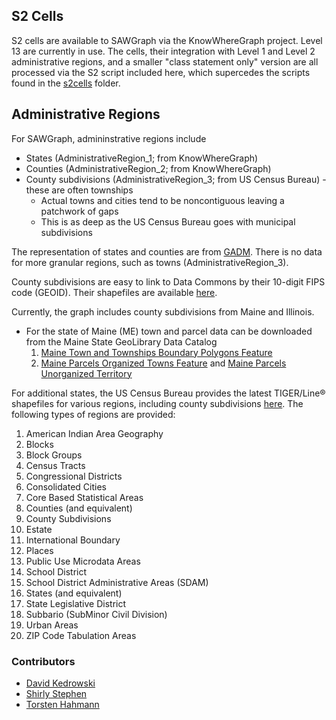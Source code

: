 ## S2 Cells
S2 cells are available to SAWGraph via the KnowWhereGraph project. Level 13 are currently in use. The cells, their integration with Level 1 and Level 2 administrative regions, and a smaller "class statement only" version are all processed via the S2 script included here, which supercedes the scripts found in the [s2cells](/datasets/s2cells) folder.

## Administrative Regions
For SAWGraph, admininstrative regions include
* States (AdministrativeRegion_1; from KnowWhereGraph)
* Counties (AdministrativeRegion_2; from KnowWhereGraph)
* County subdivisions (AdministrativeRegion_3; from US Census Bureau) - these are often townships
  * Actual towns and cities tend to be noncontiguous leaving a patchwork of gaps
  * This is as deep as the US Census Bureau goes with municipal subdivisions

The representation of states and counties are from [GADM](https://gadm.org/data.html). There is no data for more granular regions, such as towns (AdministrativeRegion_3).

County subdivisions are easy to link to Data Commons by their 10-digit FIPS code (GEOID).
Their shapefiles are available [here](https://www.census.gov/cgi-bin/geo/shapefiles/index.php).

Currently, the graph includes county subdivisions from Maine and Illinois.

* For the state of Maine (ME) town and parcel data can be downloaded from the Maine State GeoLibrary Data Catalog
  1. [Maine Town and Townships Boundary Polygons Feature](https://maine.hub.arcgis.com/datasets/maine::maine-town-and-townships-boundary-polygons-feature-1/explore?showTable=true)
  2. [Maine Parcels Organized Towns Feature](https://maine.hub.arcgis.com/maps/maine::maine-parcels-organized-towns-feature/about) and [Maine Parcels Unorganized Territory](https://maine.hub.arcgis.com/datasets/868097d1a133446f8ffae242929a25dd/explore)

For additional states, the US Census Bureau provides the latest TIGER/Line® shapefiles for various regions, including county subdivisions [here](https://www.census.gov/cgi-bin/geo/shapefiles/index.php).
The following types of regions are provided:
  1. American Indian Area Geography
  2. Blocks
  3. Block Groups
  4. Census Tracts
  5. Congressional Districts
  6. Consolidated Cities
  7. Core Based Statistical Areas
  8. Counties (and equivalent)
  9. County Subdivisions
  10. Estate
  11. International Boundary
  12. Places
  13. Public Use Microdata Areas
  14. School District
  15. School District Administrative Areas (SDAM)
  16. States (and equivalent)
  17. State Legislative District
  18. Subbario (SubMinor Civil Division)
  19. Urban Areas
  20. ZIP Code Tabulation Areas

### Contributors
* [David Kedrowski](https://github.com/dkedrowski)
* [Shirly Stephen](https://github.com/shirlysteph)
* [Torsten Hahmann](https://github.com/thahmann)

